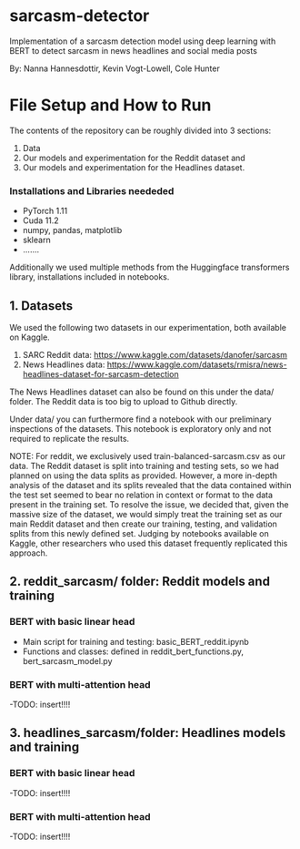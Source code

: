 # sarcasm-detector
Implementation of a sarcasm detection model using deep learning with BERT to detect sarcasm in news headlines and social media posts

By: Nanna Hannesdottir, Kevin Vogt-Lowell, Cole Hunter

# File Setup and How to Run
The contents of the repository can be roughly divided into 3 sections: 
1. Data 
2. Our models and experimentation for the Reddit dataset and 
3. Our models and experimentation for the Headlines dataset.

### Installations and Libraries neededed
  - PyTorch 1.11
  - Cuda 11.2
  - numpy, pandas, matplotlib
  - sklearn
  - .......
 
Additionally we used multiple methods from the Huggingface transformers library, installations included in notebooks.

## 1. Datasets

We used the following two datasets in our experimentation, both available on Kaggle.

1. SARC Reddit data: https://www.kaggle.com/datasets/danofer/sarcasm
2. News Headlines data: https://www.kaggle.com/datasets/rmisra/news-headlines-dataset-for-sarcasm-detection

The News Headlines dataset can also be found on this under the data/ folder. The Reddit data is too big to upload to Github directly.

Under data/ you can furthermore find a notebook with our preliminary inspections of the datasets. This notebook is exploratory only and not required to replicate the results.

NOTE: For reddit, we exclusively used train-balanced-sarcasm.csv as our data. The Reddit dataset is split into training and testing sets, so we had planned on using the data splits as provided. However, a more in-depth analysis of the dataset and its splits revealed that the data contained within the test set seemed to bear no relation in context or format to the data present in the training set. To resolve the issue, we decided that, given the massive size of the dataset, we would simply treat the training set as our main Reddit dataset and then create our training, testing, and validation splits from this newly defined set. Judging by notebooks available on Kaggle, other researchers who used this dataset frequently replicated this approach.

## 2. reddit_sarcasm/ folder: Reddit models and training

### BERT with basic linear head
  - Main script for training and testing: basic_BERT_reddit.ipynb 
  - Functions and classes: defined in reddit_bert_functions.py, bert_sarcasm_model.py

### BERT with multi-attention head
  -TODO: insert!!!!

## 3. headlines_sarcasm/folder: Headlines models and training

### BERT with basic linear head
   -TODO: insert!!!!
### BERT with multi-attention head
   -TODO: insert!!!!


